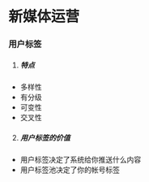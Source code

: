 # 新媒体运营

### 用户标签

1. ##### 特点

- 多样性
- 有分级
- 可变性
- 交叉性

2. ##### 用户标签的价值

- 用户标签决定了系统给你推送什么内容
- 用户标签池决定了你的帐号标签

<!-- https://search.bilibili.com/all?keyword=%E6%8A%96%E9%9F%B3%E8%BF%90%E8%90%A5%E5%85%A5%E9%97%A8%E5%88%B0%E7%B2%BE%E9%80%9A&from_source=webtop_search&spm_id_from=333.788&search_source=5 -->
